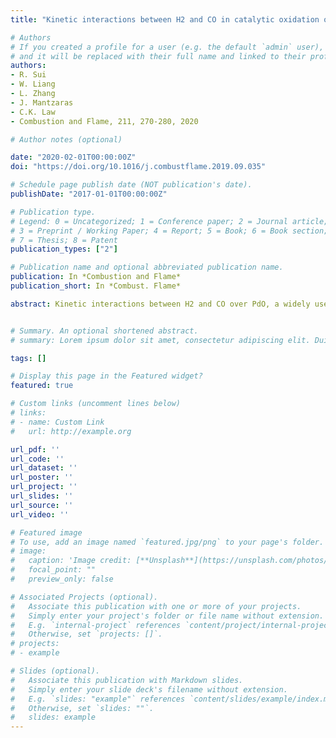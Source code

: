 ```yaml
---
title: "Kinetic interactions between H2 and CO in catalytic oxidation over PdO"

# Authors
# If you created a profile for a user (e.g. the default `admin` user), write the username (folder name) here 
# and it will be replaced with their full name and linked to their profile.
authors:
- R. Sui
- W. Liang
- L. Zhang
- J. Mantzaras
- C.K. Law
- Combustion and Flame, 211, 270-280, 2020

# Author notes (optional)

date: "2020-02-01T00:00:00Z"
doi: "https://doi.org/10.1016/j.combustflame.2019.09.035"

# Schedule page publish date (NOT publication's date).
publishDate: "2017-01-01T00:00:00Z"

# Publication type.
# Legend: 0 = Uncategorized; 1 = Conference paper; 2 = Journal article;
# 3 = Preprint / Working Paper; 4 = Report; 5 = Book; 6 = Book section;
# 7 = Thesis; 8 = Patent
publication_types: ["2"]

# Publication name and optional abbreviated publication name.
publication: In *Combustion and Flame*
publication_short: In *Combust. Flame*

abstract: Kinetic interactions between H2 and CO over PdO, a widely used catalyst in combustion systems, were studied experimentally and numerically. Global reaction parameters of H2 and CO oxidation over PdO were extracted from wire microcalorimetry experiments at atmospheric pressure in the temperature range 380–800 K, based on which a full catalytic reaction mechanism was developed. Comparison of ignition temperatures and heat release rates of different H2/CO blends along with density functional theory (DFT) simulations revealed complex physicochemical coupling of the H2 and CO catalytic oxidation pathways. The coupling evolves from an inhibiting effect of one fuel component onto the other due to their competition for surface adsorption sites and a direct repelling mechanism between the co-adsorbed H(s) and CO(s), to a promoting effect at sufficiently high temperatures caused by alleviated O(s) surface blocking. Implications of the H2–CO kinetic coupling to the operation of practical power generation systems are outlined.


# Summary. An optional shortened abstract.
# summary: Lorem ipsum dolor sit amet, consectetur adipiscing elit. Duis posuere tellus ac convallis placerat. Proin tincidunt magna sed ex sollicitudin condimentum.

tags: []

# Display this page in the Featured widget?
featured: true

# Custom links (uncomment lines below)
# links:
# - name: Custom Link
#   url: http://example.org

url_pdf: ''
url_code: ''
url_dataset: ''
url_poster: ''
url_project: ''
url_slides: ''
url_source: ''
url_video: ''

# Featured image
# To use, add an image named `featured.jpg/png` to your page's folder. 
# image:
#   caption: 'Image credit: [**Unsplash**](https://unsplash.com/photos/pLCdAaMFLTE)'
#   focal_point: ""
#   preview_only: false

# Associated Projects (optional).
#   Associate this publication with one or more of your projects.
#   Simply enter your project's folder or file name without extension.
#   E.g. `internal-project` references `content/project/internal-project/index.md`.
#   Otherwise, set `projects: []`.
# projects:
# - example

# Slides (optional).
#   Associate this publication with Markdown slides.
#   Simply enter your slide deck's filename without extension.
#   E.g. `slides: "example"` references `content/slides/example/index.md`.
#   Otherwise, set `slides: ""`.
#   slides: example
---
```

